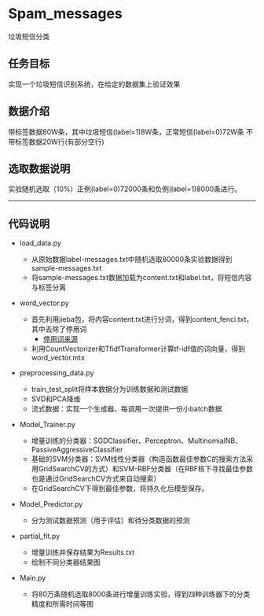 # Spam_messages
垃圾短信分类

## 任务目标
实现一个垃圾短信识别系统，在给定的数据集上验证效果

## 数据介绍
带标签数据80W条，其中垃圾短信(label=1)8W条，正常短信(label=0)72W条
不带标签数据20W行(有部分空行)

## 选取数据说明
实验随机选取（10%）正例(label=0)72000条和负例(label=1)8000条进行。

****
## 代码说明
* load_data.py
    * 从原始数据label-messages.txt中随机选取80000条实验数据得到sample-messages.txt
    * 将sample-messages.txt数据加载为content.txt和label.txt，将短信内容与标签分离
* word_vector.py
    * 首先利用jieba包，将内容content.txt进行分词，得到content_fenci.txt，其中去除了停用词
        * [停用词来源](https://raw.githubusercontent.com/CuiCh/Spam_Message_Classification)
    * 利用CountVectorizer和TfidfTransformer计算tf-idf值的词向量，得到word_vector.mtx
* preprocessing_data.py
    * train_test_split将样本数据分为训练数据和测试数据
    * SVD和PCA降维
    * 流式数据：实现一个生成器，每调用一次提供一份小batch数据
* Model_Trainer.py
   * 增量训练的分类器：SGDClassifier、Perceptron、MultinomialNB、PassiveAggressiveClassifier
   * 基础的SVM分类器：SVM线性分类器（构造函数最佳参数C的搜索方法采用GridSearchCV的方式）和SVM-RBF分类器（在RBF核下寻找最佳参数也是通过GridSearchCV方式来自动搜索）
   * 在GridSearchCV下得到最佳参数，将持久化后模型保存。
* Model_Predictor.py 
   * 分为测试数据预测（用于评估）和待分类数据的预测
* partial_fit.py
   * 增量训练并保存结果为Results.txt
   * 绘制不同分类器结果图

* Main.py
   * 将80万条随机选取8000条进行增量训练实验，得到四种训练器下的分类精度和所需时间等图








